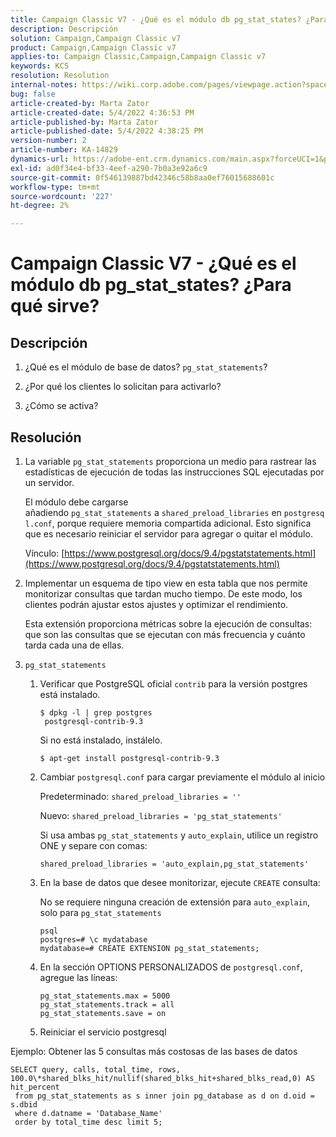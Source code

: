 ```yaml
---
title: Campaign Classic V7 - ¿Qué es el módulo db pg_stat_states? ¿Para qué sirve?
description: Descripción
solution: Campaign,Campaign Classic v7
product: Campaign,Campaign Classic v7
applies-to: Campaign Classic,Campaign,Campaign Classic v7
keywords: KCS
resolution: Resolution
internal-notes: https://wiki.corp.adobe.com/pages/viewpage.action?spaceKey=neolane&title=Database+performance+optimization+-+Identify+bottleneck+queries+with+execution+statistics#Databaseperformanceoptimization-Identifybottleneckquerieswithexecutionstatistics-pg_stat_statements
bug: false
article-created-by: Marta Zator
article-created-date: 5/4/2022 4:36:53 PM
article-published-by: Marta Zator
article-published-date: 5/4/2022 4:38:25 PM
version-number: 2
article-number: KA-14829
dynamics-url: https://adobe-ent.crm.dynamics.com/main.aspx?forceUCI=1&pagetype=entityrecord&etn=knowledgearticle&id=aa74c765-c8cb-ec11-a7b5-6045bd00d4f5
exl-id: ad0f34e4-bf33-4eef-a290-7b0a3e92a6c9
source-git-commit: 0f546139887bd42346c58b8aa0ef76015688601c
workflow-type: tm+mt
source-wordcount: '227'
ht-degree: 2%

---
```


# Campaign Classic V7 - ¿Qué es el módulo db pg_stat_states? ¿Para qué sirve?

## Descripción

1. ¿Qué es el módulo de base de datos? `pg_stat_statements`?

1. ¿Por qué los clientes lo solicitan para activarlo?

1. ¿Cómo se activa?

## Resolución

1. La variable `pg_stat_statements` proporciona un medio para rastrear las estadísticas de ejecución de todas las instrucciones SQL ejecutadas por un servidor.

   El módulo debe cargarse añadiendo `pg_stat_statements` a `shared_preload_libraries` en `postgresql.conf`, porque requiere memoria compartida adicional. Esto significa que es necesario reiniciar el servidor para agregar o quitar el módulo.

   Vínculo: [https://www.postgresql.org/docs/9.4/pgstatstatements.html](https://www.postgresql.org/docs/9.4/pgstatstatements.html)

1. Implementar un esquema de tipo view en esta tabla que nos permite monitorizar consultas que tardan mucho tiempo. De este modo, los clientes podrán ajustar estos ajustes y optimizar el rendimiento.

   Esta extensión proporciona métricas sobre la ejecución de consultas: que son las consultas que se ejecutan con más frecuencia y cuánto tarda cada una de ellas.

1. `pg_stat_statements`

   1. Verificar que PostgreSQL oficial `contrib` para la versión postgres está instalado.

      ```
      $ dpkg -l | grep postgres
       postgresql-contrib-9.3
      ```

      Si no está instalado, instálelo.

      ```
      $ apt-get install postgresql-contrib-9.3
      ```

   1. Cambiar `postgresql.conf` para cargar previamente el módulo al inicio

      Predeterminado: `shared_preload_libraries = ''`

      Nuevo: `shared_preload_libraries = 'pg_stat_statements'`

      Si usa ambas `pg_stat_statements` y `auto_explain`, utilice un registro ONE y separe con comas:

      ```
      shared_preload_libraries = 'auto_explain,pg_stat_statements'
      ```

   1. En la base de datos que desee monitorizar, ejecute `CREATE` consulta:

      No se requiere ninguna creación de extensión para `auto_explain`, solo para `pg_stat_statements`

      ```
      psql
      postgres=# \c mydatabase
      mydatabase=# CREATE EXTENSION pg_stat_statements;
      ```

   1. En la sección OPTIONS PERSONALIZADOS de `postgresql.conf`, agregue las líneas:

      ```
      pg_stat_statements.max = 5000
      pg_stat_statements.track = all
      pg_stat_statements.save = on
      ```

   1. Reiniciar el servicio postgresql

Ejemplo: Obtener las 5 consultas más costosas de las bases de datos

```
SELECT query, calls, total_time, rows, 100.0\*shared_blks_hit/nullif(shared_blks_hit+shared_blks_read,0) AS hit_percent
 from pg_stat_statements as s inner join pg_database as d on d.oid = s.dbid
 where d.datname = 'Database_Name'
 order by total_time desc limit 5;
```

